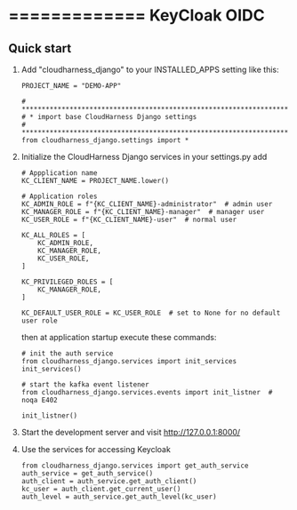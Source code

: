 =============
KeyCloak OIDC
=============

Quick start
-----------

1. Add "cloudharness_django" to your INSTALLED_APPS setting like this:
    ```
    PROJECT_NAME = "DEMO-APP"

    # ***********************************************************************
    # * import base CloudHarness Django settings
    # ***********************************************************************
    from cloudharness_django.settings import *
    ```

2. Initialize the CloudHarness Django services
    in your settings.py add
    ```
    # Appplication name
    KC_CLIENT_NAME = PROJECT_NAME.lower()

    # Application roles
    KC_ADMIN_ROLE = f"{KC_CLIENT_NAME}-administrator"  # admin user
    KC_MANAGER_ROLE = f"{KC_CLIENT_NAME}-manager"  # manager user
    KC_USER_ROLE = f"{KC_CLIENT_NAME}-user"  # normal user

    KC_ALL_ROLES = [
        KC_ADMIN_ROLE,
        KC_MANAGER_ROLE,
        KC_USER_ROLE,
    ]

    KC_PRIVILEGED_ROLES = [
        KC_MANAGER_ROLE,
    ]

    KC_DEFAULT_USER_ROLE = KC_USER_ROLE  # set to None for no default user role
    ```

    then at application startup execute these commands:
    ```
    # init the auth service
    from cloudharness_django.services import init_services
    init_services()

    # start the kafka event listener
    from cloudharness_django.services.events import init_listner  # noqa E402

    init_listner()
    ```

4. Start the development server and visit http://127.0.0.1:8000/

5. Use the services for accessing Keycloak
    ```
    from cloudharness_django.services import get_auth_service
    auth_service = get_auth_service()
    auth_client = auth_service.get_auth_client()
    kc_user = auth_client.get_current_user()
    auth_level = auth_service.get_auth_level(kc_user)
    ```
